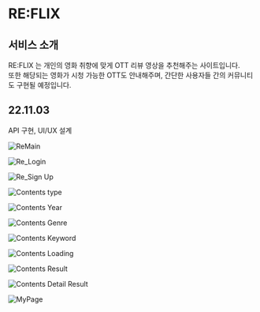# RE:FLIX
## 서비스 소개
RE:FLIX 는 개인의 영화 취향에 맞게 OTT 리뷰 영상을 추천해주는 사이트입니다.<br>
또한 해당되는 영화가 시청 가능한 OTT도 안내해주며, 간단한 사용자들 간의 커뮤니티도 구현될 예정입니다.

## 22.11.03
API 구현, UI/UX 설계

![ReMain](https://user-images.githubusercontent.com/94473725/200174092-5887af38-cafb-4f26-bed9-8db8b309cf88.png)

![Re_Login](https://user-images.githubusercontent.com/94473725/200174108-74d3f787-bb0a-443c-98f8-76b8b2b19fab.png)

![Re_Sign Up](https://user-images.githubusercontent.com/94473725/200174113-d68788a9-3ef6-4b15-b307-d7a9c596b65e.png)

![Contents type](https://user-images.githubusercontent.com/94473725/200174114-89f8f607-60f5-4bba-8141-6a2103dee7b6.png)

![Contents Year](https://user-images.githubusercontent.com/94473725/200174116-2a78043d-2604-4e35-9db8-d57315290f87.png)

![Contents Genre](https://user-images.githubusercontent.com/94473725/200174118-fa100fd7-90ba-400a-8c8f-e67f524bbde2.png)

![Contents Keyword](https://user-images.githubusercontent.com/94473725/200174122-0019b18d-a4f4-4fe0-a610-bdcaf2a58300.png)

![Contents Loading](https://user-images.githubusercontent.com/94473725/200174123-195a27e7-413d-45e8-8f88-214381dd00a0.png)

![Contents Result](https://user-images.githubusercontent.com/94473725/200174127-95c75603-4832-4f88-b0b5-318244198998.png)

![Contents Detail Result](https://user-images.githubusercontent.com/94473725/200174133-1f58dd1e-0624-4034-a2f8-a1990d548c18.png)

![MyPage](https://user-images.githubusercontent.com/94473725/200174135-aa1d468a-7582-4dbe-8ac2-c946608dc214.png)
